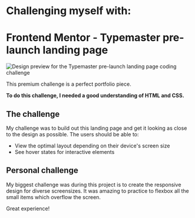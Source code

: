 # Challenging myself with:
# Frontend Mentor - Typemaster pre-launch landing page

![Design preview for the Typemaster pre-launch landing page
 coding challenge](./preview.jpg)

This premium challenge is a perfect portfolio piece.

**To do this challenge, I needed a good understanding of HTML and CSS.**

## The challenge

My challenge was to build out this landing page and get it looking as close to the design as possible.
The users should be able to:

- View the optimal layout depending on their device's screen size
- See hover states for interactive elements

## Personal challenge

My biggest challenge was during this project is to create the responsive design for diverse screensizes. 
It was amazing to practice to flexbox all the small items which overflow the screen.

Great experience!
